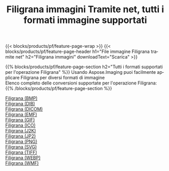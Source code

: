﻿---
title: Filigrana immagini Tramite net, tutti i formati immagine supportati 
weight: 3920
url: /it/net/watermark 
lang: it
langdirlevel: 2
locales: zh-hans,ja,it,ru,de,es,fr,nl,id,lt,pl,pt,vi,tr,ko,zh-hant,ar,hi,th,sv,cs,uk,he
description: Usando Aspose.Imaging puoi facilmente Filigrana immagini tramite net
---

{{< blocks/products/pf/feature-page-wrap >}}
{{< blocks/products/pf/feature-page-header h1="File immagine Filigrana tramite net" h2="Filigrana immagini" downloadText="Scarica" >}}


{{% blocks/products/pf/feature-page-section  h2="Tutti i formati supportati per l'operazione Filigrana" %}}
Usando Aspose.Imaging puoi facilmente applicare Filigrana per diversi formati di immagine
<br/>
Elenco completo delle conversioni supportate per l'operazione Filigrana:
{{% /blocks/products/pf/feature-page-section %}}
<div class="container-fluid productfamilypage bg-gray">
    <div class="convertypes bg-gray agp-content section">
        <div class="container">
		<div class="row other-converters">
		    <div class='col-md-2 other-converter remove-lp remove-rp'><a href="/imaging/it/net/watermark/bmp" >Filigrana (BMP)</a></div><div class='col-md-2 other-converter remove-lp remove-rp'><a href="/imaging/it/net/watermark/dib" >Filigrana (DIB)</a></div><div class='col-md-2 other-converter remove-lp remove-rp'><a href="/imaging/it/net/watermark/dicom" >Filigrana (DICOM)</a></div><div class='col-md-2 other-converter remove-lp remove-rp'><a href="/imaging/it/net/watermark/emf" >Filigrana (EMF)</a></div><div class='col-md-2 other-converter remove-lp remove-rp'><a href="/imaging/it/net/watermark/gif" >Filigrana (GIF)</a></div><div class='col-md-2 other-converter remove-lp remove-rp'><a href="/imaging/it/net/watermark/ico" >Filigrana (ICO)</a></div><div class='col-md-2 other-converter remove-lp remove-rp'><a href="/imaging/it/net/watermark/j2k" >Filigrana (J2K)</a></div><div class='col-md-2 other-converter remove-lp remove-rp'><a href="/imaging/it/net/watermark/jp2" >Filigrana (JP2)</a></div><div class='col-md-2 other-converter remove-lp remove-rp'><a href="/imaging/it/net/watermark/png" >Filigrana (PNG)</a></div><div class='col-md-2 other-converter remove-lp remove-rp'><a href="/imaging/it/net/watermark/svg" >Filigrana (SVG)</a></div><div class='col-md-2 other-converter remove-lp remove-rp'><a href="/imaging/it/net/watermark/tiff" >Filigrana (TIFF)</a></div><div class='col-md-2 other-converter remove-lp remove-rp'><a href="/imaging/it/net/watermark/webp" >Filigrana (WEBP)</a></div><div class='col-md-2 other-converter remove-lp remove-rp'><a href="/imaging/it/net/watermark/wmf" >Filigrana (WMF)</a></div>
                </div>
        </div>
    </div>
</div>
<br/>
